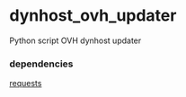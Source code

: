# dynhost_ovh_updater
Python script OVH dynhost updater

### dependencies
[requests](http://docs.python-requests.org/en/master/)
